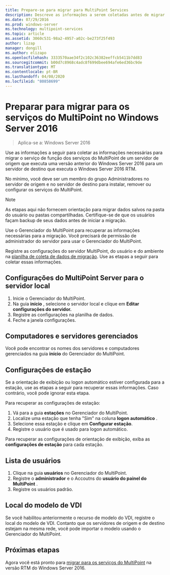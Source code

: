 ```yaml
---
title: Prepare-se para migrar para MultiPoint Services
description: Descreve as informações a serem coletadas antes de migrar para os serviços do MultiPoint no Windows Server 2016
ms.date: 07/29/2016
ms.prod: windows-server
ms.technology: multipoint-services
ms.topic: article
ms.assetid: 3060c531-98a2-4957-a02c-be273f25f493
author: lizap
manager: dongill
ms.author: elizapo
ms.openlocfilehash: 3333570aae34f2c102c36382eeffcb5411b7dd83
ms.sourcegitcommit: b00d7c8968c4adc8f699dbee694afe6ed36bc9de
ms.translationtype: MT
ms.contentlocale: pt-BR
ms.lasthandoff: 04/08/2020
ms.locfileid: "80858699"
---
```

# <a name="prepare-to-migrate-to-multipoint-services-in-windows-server-2016"></a>Preparar para migrar para os serviços do MultiPoint no Windows Server 2016

>Aplica-se a: Windows Server 2016

Use as informações a seguir para coletar as informações necessárias para migrar o serviço de função dos serviços do MultiPoint de um servidor de origem que executa uma versão anterior do Windows Server 2016 para um servidor de destino que executa o Windows Server 2016 RTM.

No mínimo, você deve ser um membro do grupo Administradores no servidor de origem e no servidor de destino para instalar, remover ou configurar os serviços do MultiPoint.

>[!NOTE]
> As etapas aqui não fornecem orientação para migrar dados salvos na pasta do usuário ou pastas compartilhadas. Certifique-se de que os usuários façam backup de seus dados antes de iniciar a migração.

Use o Gerenciador do MultiPoint para recuperar as informações necessárias para a migração. Você precisará de permissão de administrador do servidor para usar o Gerenciador do MultiPoint.

Registre as configurações do servidor MultiPoint, do usuário e do ambiente na [planilha de coleta de dados de migração](multipoint-services-migration-worksheet.md). Use as etapas a seguir para coletar essas informações.

## <a name="multipoint-server-settings-for-the-local-server"></a>Configurações do MultiPoint Server para o servidor local
1. Inicie o Gerenciador do MultiPoint.
2. Na guia **início** , selecione o servidor local e clique em **Editar configurações do servidor.**
3. Registre as configurações na planilha de dados.
4. Feche a janela configurações.

## <a name="managed-servers-and-computers"></a>Computadores e servidores gerenciados

Você pode encontrar os nomes dos servidores e computadores gerenciados na guia **início** do Gerenciador do MultiPoint.

## <a name="station-settings"></a>Configurações de estação
Se a orientação de exibição ou logon automático estiver configurada para a estação, use as etapas a seguir para recuperar essas informações. Caso contrário, você pode ignorar esta etapa.

Para recuperar as configurações de estação:

1. Vá para a guia **estações** no Gerenciador do MultiPoint.
2. Localize uma estação que tenha "Sim" na coluna **logon automático** .
3. Selecione essa estação e clique em **Configurar estação**.
4. Registre o usuário que é usado para logon automático.

Para recuperar as configurações de orientação de exibição, exiba as **configurações de estação** para cada estação.

## <a name="list-of-users"></a>Lista de usuários
1. Clique na guia **usuários** no Gerenciador do MultiPoint.
2. Registre o **administrador** e o Accoutns do **usuário do painel do MultiPoint** .
3. Registre os usuários padrão.

## <a name="vdi-template-location"></a>Local do modelo de VDI
 Se você habilitou anteriormente o recurso de modelo do VDI, registre o local do modelo de VDI. Contanto que os servidores de origem e de destino estejam na mesma rede, você pode importar o modelo usando o Gerenciador do MultiPoint.
 
## <a name="next-step"></a>Próximas etapas
Agora você está pronto para [migrar para os serviços do MultiPoint](multipoint-services-migration-steps.md) na versão RTM do Windows Server 2016.